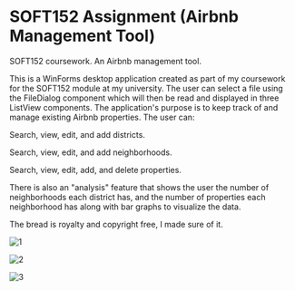 # SOFT152 Assignment (Airbnb Management Tool)

SOFT152 coursework. An Airbnb management tool.

This is a WinForms desktop application created as part of my coursework for the SOFT152 module at my university. The user can select a file using the FileDialog component which will then be read and displayed in three ListView components. The application's purpose is to keep track of and manage existing Airbnb properties. The user can:

Search, view, edit, and add districts.

Search, view, edit, and add neighborhoods.

Search, view, edit, add, and delete properties.

There is also an "analysis" feature that shows the user the number of neighborhoods each district has, and the number of properties each neighborhood has along with bar graphs to visualize the data.

The bread is royalty and copyright free, I made sure of it.

![1](https://user-images.githubusercontent.com/5298487/69841551-91746300-1257-11ea-90dc-3bc93154dbc5.png)

![2](https://user-images.githubusercontent.com/5298487/69841560-9cc78e80-1257-11ea-903b-b3d68d39afee.png)

![3](https://user-images.githubusercontent.com/5298487/69841563-a18c4280-1257-11ea-92db-8f1204f9fb12.png)
